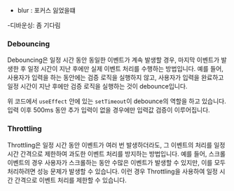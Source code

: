 - blur : 포커스 잃었을떄

-디바운싱: 좀 기다림

### Debouncing

Debouncing은 일정 시간 동안 동일한 이벤트가 계속 발생할 경우, 마지막 이벤트가 발생한 후 일정 시간이 지난 후에만 실제 이벤트 처리를 수행하는 방법입니다. 예를 들어, 사용자가 입력을 하는 동안에는 검증 로직을 실행하지 않고, 사용자가 입력을 완료하고 일정 시간이 지난 후에만 검증 로직을 실행하는 것이 debounce입니다.

위 코드에서 `useEffect` 안에 있는 `setTimeout`이 debounce의 역할을 하고 있습니다. 입력 이후 500ms 동안 추가 입력이 없을 경우에만 입력값 검증이 이루어집니다.

### Throttling

Throttling은 일정 시간 동안 이벤트가 여러 번 발생하더라도, 그 이벤트의 처리를 일정 시간 간격으로 제한하여 과도한 이벤트 처리를 방지하는 방법입니다. 예를 들어, 스크롤 이벤트의 경우 사용자가 스크롤하는 동안 수많은 이벤트가 발생할 수 있지만, 이를 모두 처리하려면 성능 문제가 발생할 수 있습니다. 이런 경우 Throttling을 사용하여 일정 시간 간격으로 이벤트 처리를 제한할 수 있습니다.
